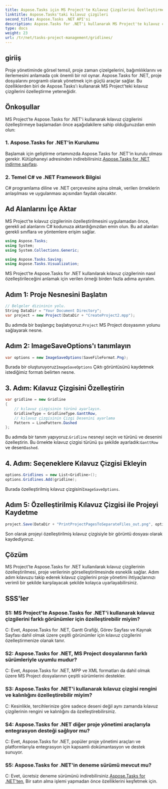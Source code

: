 ```yaml
---
title: Aspose.Tasks için MS Project'te Kılavuz Çizgilerini Özelleştirme
linktitle: Aspose.Tasks'taki kılavuz çizgileri
second_title: Aspose.Tasks .NET API'si
description: Aspose.Tasks for .NET'i kullanarak MS Project'te kılavuz çizgilerini nasıl özelleştireceğinizi öğrenin. Takip edilmesi kolay adımlarla proje görselleştirmenizi ve yönetiminizi geliştirin.
type: docs
weight: 23
url: /tr/net/tasks-project-management/gridlines/
---
```

## giriiş

Proje yönetiminde görsel temsil, proje zaman çizelgelerini, bağımlılıklarını ve ilerlemesini anlamada çok önemli bir rol oynar. Aspose.Tasks for .NET, proje dosyalarını programlı olarak yönetmek için güçlü araçlar sağlar. Bu özelliklerden biri de Aspose.Tasks'ı kullanarak MS Project'teki kılavuz çizgilerini özelleştirme yeteneğidir.

## Önkoşullar

MS Project'te Aspose.Tasks for .NET'i kullanarak kılavuz çizgilerini özelleştirmeye başlamadan önce aşağıdakilere sahip olduğunuzdan emin olun:

### 1. Aspose.Tasks for .NET'in Kurulumu

 Başlamak için geliştirme ortamınızda Aspose.Tasks for .NET'in kurulu olması gerekir. Kütüphaneyi adresinden indirebilirsiniz.[Aspose.Tasks for .NET indirme sayfası](https://releases.aspose.com/tasks/net/).

### 2. Temel C# ve .NET Framework Bilgisi

C# programlama diline ve .NET çerçevesine aşina olmak, verilen örneklerin anlaşılması ve uygulanması açısından faydalı olacaktır.

## Ad Alanlarını İçe Aktar

MS Project'te kılavuz çizgilerinin özelleştirilmesini uygulamadan önce, gerekli ad alanlarını C# kodunuza aktardığınızdan emin olun. Bu ad alanları gerekli sınıflara ve yöntemlere erişim sağlar.

```csharp
using Aspose.Tasks;
using System;
using System.Collections.Generic;

using Aspose.Tasks.Saving;
using Aspose.Tasks.Visualization;

```

MS Project'te Aspose.Tasks for .NET kullanılarak kılavuz çizgilerinin nasıl özelleştirileceğini anlamak için verilen örneği birden fazla adıma ayıralım.

## Adım 1: Proje Nesnesini Başlatın

```csharp
// Belgeler dizininin yolu.
String DataDir = "Your Document Directory";
var project = new Project(DataDir + "CreateProject2.mpp");
```

 Bu adımda bir başlangıç başlatıyoruz.`Project` MS Project dosyasının yolunu sağlayarak nesne.

## Adım 2: ImageSaveOptions'ı tanımlayın

```csharp
var options = new ImageSaveOptions(SaveFileFormat.Png);
```

 Burada bir oluşturuyoruz`ImageSaveOptions` Çıktı görüntüsünü kaydetmek istediğimiz formatı belirten nesne.

## 3. Adım: Kılavuz Çizgisini Özelleştirin

```csharp
var gridline = new Gridline
{
	// kılavuz çizgisinin türünü ayarlayın.
	GridlineType = GridlineType.GanttRow, 
	// kılavuz çizgisinin Çizgi Desenini ayarlama
	Pattern = LinePattern.Dashed
};
```

 Bu adımda bir tanım yapıyoruz.`Gridline` nesneyi seçin ve türünü ve desenini özelleştirin. Bu örnekte kılavuz çizgisi türünü şu şekilde ayarladık:`GanttRow` ve desen`Dashed`.

## 4. Adım: Seçeneklere Kılavuz Çizgisi Ekleyin

```csharp
options.Gridlines = new List<Gridline>();
options.Gridlines.Add(gridline);
```

 Burada özelleştirilmiş kılavuz çizgisini`ImageSaveOptions`.

## Adım 5: Özelleştirilmiş Kılavuz Çizgisi ile Projeyi Kaydetme

```csharp
project.Save(DataDir + "PrintProjectPagesToSeparateFiles_out.png", options);
```

Son olarak projeyi özelleştirilmiş kılavuz çizgisiyle bir görüntü dosyası olarak kaydediyoruz.

## Çözüm

MS Project'te Aspose.Tasks for .NET kullanılarak kılavuz çizgilerinin özelleştirilmesi, proje verilerinin görselleştirilmesinde esneklik sağlar. Adım adım kılavuzu takip ederek kılavuz çizgilerini proje yönetimi ihtiyaçlarınızı verimli bir şekilde karşılayacak şekilde kolayca uyarlayabilirsiniz.

## SSS'ler

### S1: MS Project'te Aspose.Tasks for .NET'i kullanarak kılavuz çizgilerini farklı görünümler için özelleştirebilir miyim?

C: Evet, Aspose.Tasks for .NET, Gantt Grafiği, Görev Sayfası ve Kaynak Sayfası dahil olmak üzere çeşitli görünümler için kılavuz çizgilerini özelleştirmenize olanak tanır.

### S2: Aspose.Tasks for .NET, MS Project dosyalarının farklı sürümleriyle uyumlu mudur?

C: Evet, Aspose.Tasks for .NET, MPP ve XML formatları da dahil olmak üzere MS Project dosyalarının çeşitli sürümlerini destekler.

### S3: Aspose.Tasks for .NET'i kullanarak kılavuz çizgisi rengini ve kalınlığını özelleştirebilir miyim?

C: Kesinlikle, tercihlerinize göre sadece deseni değil aynı zamanda kılavuz çizgilerinin rengini ve kalınlığını da özelleştirebilirsiniz.

### S4: Aspose.Tasks for .NET diğer proje yönetimi araçlarıyla entegrasyon desteği sağlıyor mu?

C: Evet, Aspose.Tasks for .NET, popüler proje yönetimi araçları ve platformlarıyla entegrasyon için kapsamlı dokümantasyon ve destek sunuyor.

### S5: Aspose.Tasks for .NET'in deneme sürümü mevcut mu?

 C: Evet, ücretsiz deneme sürümünü indirebilirsiniz.[Aspose.Tasks for .NET'ten](https://forum.aspose.com/c/tasks/15), Bir satın alma işlemi yapmadan önce özelliklerini keşfetmek için.